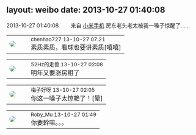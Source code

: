 layout: weibo
date: 2013-10-27 01:40:08
---
<meta name="referrer" content="no-referrer" />

2013-10-27 01:40:08  &nbsp;&nbsp;&nbsp;&nbsp;&nbsp;&nbsp; 来自 <a href="http://app.weibo.com/t/feed/22zMnn" rel="nofollow">小米手机</a>
房东老头老太被我一嗓子惊醒了…… ​​​

<table style="width: 100%;">
  <tr>
    <td style="width: 40px;"><img style="border-radius:50%" src="https://tva1.sinaimg.cn/crop.0.0.180.180.50/6ec3103ajw1e8qgp5bmzyj2050050aa8.jpg?KID=imgbed,tva&Expires=1624465787&ssig=8UWZ30T0%2FC"></td>
    <td colspan="2"><small>chenhao727 13-10-27 07:21</small><br/>素质素质，看球也要讲素质[嘻嘻]</td>
  </tr>
</table>

<table style="width: 100%;">
  <tr>
    <td style="width: 40px;"><img style="border-radius:50%" src="https://tva4.sinaimg.cn/crop.0.0.180.180.50/8beaf773jw1e8qgp5bmzyj2050050aa8.jpg?KID=imgbed,tva&Expires=1624465787&ssig=zSD%2B5D3I64"></td>
    <td colspan="2"><small>52Hz的走兽 13-10-27 02:08</small><br/>明年又要涨房租了</td>
  </tr>
</table>

<table style="width: 100%;">
  <tr>
    <td style="width: 40px;"><img style="border-radius:50%" src="https://tva3.sinaimg.cn/crop.0.0.180.180.50/abefb5b0jw1e8qgp5bmzyj2050050aa8.jpg?KID=imgbed,tva&Expires=1624465787&ssig=bbxXt6ilvu"></td>
    <td colspan="2"><small>梅子好呀 13-10-27 02:05</small><br/>你这一嗓子太惊艳了！[晕]</td>
  </tr>
</table>

<table style="width: 100%;">
  <tr>
    <td style="width: 40px;"><img style="border-radius:50%" src="https://tva2.sinaimg.cn/crop.0.0.180.180.50/81fd9f09jw1e8qgp5bmzyj2050050aa8.jpg?KID=imgbed,tva&Expires=1624465787&ssig=57gWEKCT33"></td>
    <td colspan="2"><small>Roby_Mu 13-10-27 01:49</small><br/>你要幹嘛。。。</td>
  </tr>
</table>
